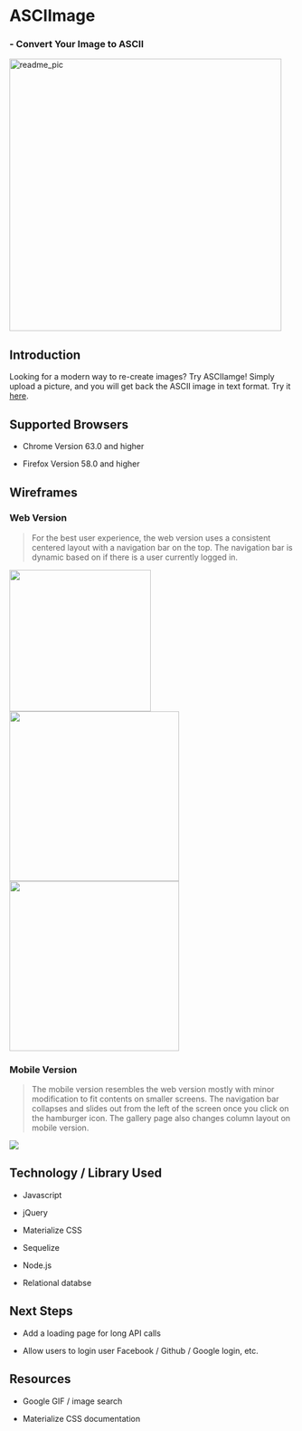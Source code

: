 # ASCIImage
###  - Convert Your Image to ASCII
<img width="481" alt="readme_pic" src="https://user-images.githubusercontent.com/35155255/36921325-cdfbb1aa-1e18-11e8-8ffe-2c64ea469747.png" width="400">


## Introduction
Looking for a modern way to re-create images? Try ASCIIamge! Simply upload a picture, and you will get back the ASCII image in text format. Try it [here](https://github.com/vivian5668/Tinkling).

## Supported Browsers

- Chrome Version 63.0 and higher

- Firefox Version 58.0 and higher

## Wireframes
### Web Version
>For the best user experience, the web version uses a consistent centered layout with a navigation bar on the top. The navigation bar is dynamic based on if there is a user currently logged in.


<img src="https://user-images.githubusercontent.com/35155255/36921109-f713b6ce-1e17-11e8-8029-21f8b723e82b.png" height="250">

<img src="https://user-images.githubusercontent.com/35155255/36921115-f9f4ce46-1e17-11e8-89c7-e69091d1b35e.png" width="300">

<img src="https://user-images.githubusercontent.com/35155255/36921102-ef25012a-1e17-11e8-8477-8d3499aca05b.png" width="300">


### Mobile Version
>The mobile version resembles the web version mostly with minor modification to fit contents on smaller screens. The navigation bar collapses and slides out from the left of the screen once you click on the hamburger icon. The gallery page also changes column layout on mobile version.
<img src="https://user-images.githubusercontent.com/35155255/36921116-fc7ad3a4-1e17-11e8-9dd4-9887c9ae6f8b.png">

## Technology / Library Used

- Javascript

- jQuery

- Materialize CSS
- Sequelize
- Node.js
- Relational databse

## Next Steps

- Add a loading page for long API calls

- Allow users to login user Facebook / Github / Google login, etc.

## Resources

- Google GIF / image search

- Materialize CSS documentation





